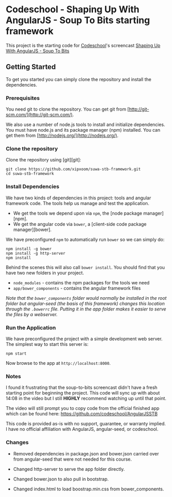 # Codeschool - Shaping Up With AngularJS - Soup To Bits starting framework

This project is the starting code for [Codeschool](http://www.codeschool.com)'s screencast [Shaping Up With AngularJS - Soup To Bits](https://www.codeschool.com/screencasts/soup-to-bits-shaping-up-with-angular-js)


## Getting Started

To get you started you can simply clone the repository and install the dependencies.

### Prerequisites

You need git to clone the repository. You can get git from
[http://git-scm.com/](http://git-scm.com/).

We also use a number of node.js tools to install and initialize dependencies. You must have node.js and its package manager (npm) installed.  You can get them from [http://nodejs.org/](http://nodejs.org/).

### Clone the repository

Clone the repository using [git][git]:

```
git clone https://github.com/xipxoom/suwa-stb-framework.git
cd suwa-stb-framework
```

### Install Dependencies

We have two kinds of dependencies in this project: tools and angular framework code.  The tools help us manage and test the application.

* We get the tools we depend upon via `npm`, the [node package manager][npm].
* We get the angular code via `bower`, a [client-side code package manager][bower].

We have preconfigured `npm` to automatically run `bower` so we can simply do:

```
npm install -g bower
npm install -g http-server
npm install
```

Behind the scenes this will also call `bower install`.  You should find that you have two new
folders in your project.

* `node_modules` - contains the npm packages for the tools we need
* `app/bower_components` - contains the angular framework files

*Note that the `bower_components` folder would normally be installed in the root folder but angular-seed (the basis of this framework) changes this location through the `.bowerrc` file.  Putting it in the app folder makes
it easier to serve the files by a webserver.*

### Run the Application

We have preconfigured the project with a simple development web server.  The simplest way to start
this server is:

```
npm start
```

Now browse to the app at `http://localhost:8000`.

### Notes

I found it frustrating that the soup-to-bits screencast didn't have a fresh
starting point for beginning the project.  This code will sync up with about 14:08 in the video but I still **HIGHLY** recommend watching up until that point.

The video will still prompt you to copy code from the official finished app which can be found here:
https://github.com/codeschool/AngularJSSTB

This code is provided as-is with no support, guarantee, or warranty implied.  I have no official affiliation with AngularJS, angular-seed, or codeschool.

### Changes

* Removed dependencies in package.json and bower.json carried over from
angular-seed that were not needed for this course.

* Changed http-server to serve the app folder directly.

* Changed bower.json to also pull in bootstrap.

* Changed index.html to load boostrap.min.css from bower_components.
